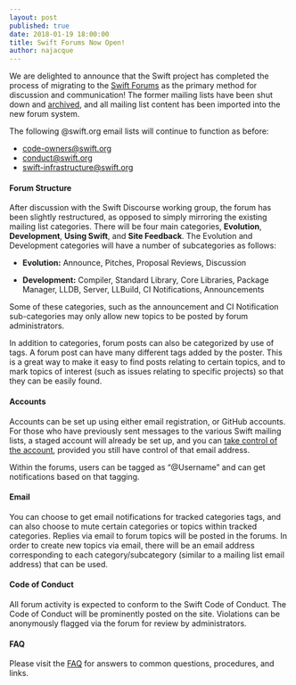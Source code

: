 ```yaml
---
layout: post
published: true
date: 2018-01-19 18:00:00
title: Swift Forums Now Open!
author: najacque
---
```


We are delighted to announce that the Swift project has completed the process of migrating to the [Swift Forums](https://forums.swift.org) as the primary method for discussion and communication!  The former mailing lists have been shut down and [archived](https://lists.swift.org/mailman/listinfo), and all mailing list content has been imported into the new forum system.

The following @swift.org email lists will continue to function as before:

 * [code-owners@swift.org](mailto:code-owners@swift.org)
 * [conduct@swift.org](mailto:conduct@swift.org)
 * [swift-infrastructure@swift.org](mailto:swift-infrastructure@swift.org)

#### Forum Structure
After discussion with the Swift Discourse working group, the forum has been slightly restructured, as opposed to simply mirroring the existing mailing list categories.  There will be four main categories, **Evolution**, **Development**, **Using Swift**, and **Site Feedback**.  The Evolution and Development categories will have a number of subcategories as follows:

* **Evolution:** Announce, Pitches, Proposal Reviews, Discussion

* **Development:** Compiler, Standard Library, Core Libraries, Package Manager, LLDB, Server, LLBuild, CI Notifications, Announcements

Some of these categories, such as the announcement and CI Notification sub-categories may only allow new topics to be posted by forum administrators.

In addition to categories, forum posts can also be categorized by use of tags.  A forum post can have many different tags added by the poster.  This is a great way to make it easy to find posts relating to certain topics, and to mark topics of interest (such as issues relating to specific projects) so that they can be easily found.

#### Accounts
Accounts can be set up using either email registration, or GitHub accounts.  For those who have previously sent messages to the various Swift mailing lists, a staged account will already be set up, and you can [take control of the account](https://forums.swift.org/faq), provided you still have control of that email address.

Within the forums, users can be tagged as “@Username” and can get notifications based on that tagging.

#### Email
You can choose to get email notifications for tracked categories tags, and can also choose to mute certain categories or topics within tracked categories.  Replies via email to forum topics will be posted in the forums.  In order to create new topics via email, there will be an email address corresponding to each category/subcategory (similar to a mailing list email address) that can be used.

#### Code of Conduct
All forum activity is expected to conform to the Swift Code of Conduct.  The Code of Conduct will be prominently posted on the site. Violations can be anonymously flagged via the forum for review by administrators.

#### FAQ
Please visit the [FAQ](https://forums.swift.org/faq) for  answers to common questions, procedures, and links.






